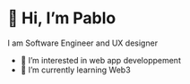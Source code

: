 # 👋 Hi, I’m Pablo

I am Software Engineer and UX designer

- 👀 I’m interested in web app developpement 
- 🌱 I’m currently learning Web3

<!---
- 💞️ I’m looking to collaborate on ...
- 📫 How to reach me ...
--->

<!---
pablonfinic/pablonfinic is a ✨ special ✨ repository because its `README.md` (this file) appears on your GitHub profile.
You can click the Preview link to take a look at your changes.
--->
